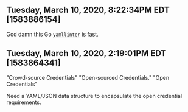 ## Tuesday, March 10, 2020, 8:22:34PM EDT [1583886154]

God damn this Go [`yamllinter`](https://github.com/denkhaus/yaml) is
fast.

## Tuesday, March 10, 2020, 2:19:01PM EDT [1583864341]

"Crowd-source Credentials" "Open-sourced Credentials." "Open
Credentials"

Need a YAML/JSON data structure to encapsulate the open credential
requirements.

